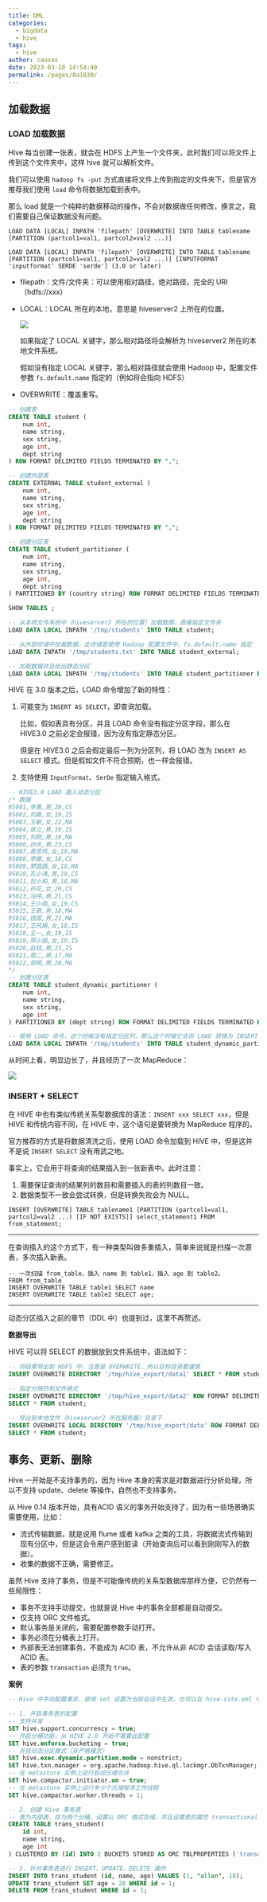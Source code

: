 ```yaml
---
title: DML
categories: 
  - bigdata
  - hive
tags: 
  - hive
author: causes
date: 2023-03-10 14:54:40
permalink: /pages/0a1830/
---
```


## 加载数据

### LOAD 加载数据

Hive 每当创建一张表，就会在 HDFS 上产生一个文件夹，此时我们可以将文件上传到这个文件夹中，这样 hive 就可以解析文件。

我们可以使用 `hadoop fs -put` 方式直接将文件上传到指定的文件夹下，但是官方推荐我们使用 `load` 命令将数据加载到表中。

那么 load 就是一个纯粹的数据移动的操作，不会对数据做任何修改，换言之，我们需要自己保证数据没有问题。

```
LOAD DATA [LOCAL] INPATH 'filepath' [OVERWRITE] INTO TABLE tablename [PARTITION (partcol1=val1, partcol2=val2 ...)]

LOAD DATA [LOCAL] INPATH 'filepath' [OVERWRITE] INTO TABLE tablename [PARTITION (partcol1=val1, partcol2=val2 ...)] [INPUTFORMAT 'inputformat' SERDE 'serde'] (3.0 or later)
```

- filepath：文件/文件夹：可以使用相对路径，绝对路径，完全的 URI（hdfs://xxx）
- LOCAL：LOCAL 所在的本地，意思是 hiveserver2 上所在的位置。

    ![](./images/2022-03-08-20-44-13.png)

    如果指定了 LOCAL 关键字，那么相对路径将会解析为 hiveserver2 所在的本地文件系统。

    假如没有指定 LOCAL 关键字，那么相对路径就会使用 Hadoop 中，配置文件参数 `fs.default.name` 指定的（例如将会指向 HDFS）

- OVERWRITE：覆盖重写。

```sql
-- 创建表
CREATE TABLE student (
    num int,
    name string,
    sex string,
    age int,
    dept string
) ROW FORMAT DELIMITED FIELDS TERMINATED BY ",";

-- 创建外部表
CREATE EXTERNAL TABLE student_external (
    num int,
    name string,
    sex string,
    age int,
    dept string
) ROW FORMAT DELIMITED FIELDS TERMINATED BY ",";

-- 创建分区表
CREATE TABLE student_partitioner (
    num int,
    name string,
    sex string,
    age int,
    dept string
) PARTITIONED BY (country string) ROW FORMAT DELIMITED FIELDS TERMINATED BY ",";

SHOW TABLES ;

-- 从本地文件系统中（hiveserver2 所在的位置）加载数据，直接指定文件夹
LOAD DATA LOCAL INPATH '/tmp/students' INTO TABLE student;

-- 从外部存储中加载数据，此存储是使用 Hadoop 配置文件中，fs.default.name 指定
LOAD DATA INPATH '/tmp/students.txt' INTO TABLE student_external;

-- 加载数据并且给出静态分区
LOAD DATA LOCAL INPATH '/tmp/students' INTO TABLE student_partitioner PARTITION (country="CHINA");
```

HIVE 在 3.0 版本之后，LOAD 命令增加了新的特性：

1. 可能变为 `INSERT AS SELECT`，即查询加载。

    比如，假如表具有分区，并且 LOAD 命令没有指定分区字段，那么在 HIVE3.0 之前必定会报错，因为没有指定静态分区。

    但是在 HIVE3.0 之后会假定最后一列为分区列，将 LOAD 改为 `INSERT AS SELECT` 模式。但是假如文件不符合预期，也一样会报错。

1. 支持使用 `InputFormat`、`SerDe` 指定输入格式。

```sql
-- HIVE3.0 LOAD 插入动态分区
/* 数据
95001,李勇,男,20,CS
95002,刘晨,女,19,IS
95003,王敏,女,22,MA
95004,张立,男,19,IS
95005,刘刚,男,18,MA
95006,孙庆,男,23,CS
95007,易思玲,女,19,MA
95008,李娜,女,18,CS
95009,梦圆圆,女,18,MA
95010,孔小涛,男,19,CS
95011,包小柏,男,18,MA
95012,孙花,女,20,CS
95013,冯伟,男,21,CS
95014,王小丽,女,19,CS
95015,王君,男,18,MA
95016,钱国,男,21,MA
95017,王风娟,女,18,IS
95018,王一,女,19,IS
95019,邢小丽,女,19,IS
95020,赵钱,男,21,IS
95021,周二,男,17,MA
95022,郑明,男,20,MA
*/
-- 创建分区表
CREATE TABLE student_dynamic_partitioner (
    num int,
    name string,
    sex string,
    age int
) PARTITIONED BY (dept string) ROW FORMAT DELIMITED FIELDS TERMINATED BY ",";

-- 使用 LOAD 命令，这个时候没有指定分区列，那么这个时候它会将 LOAD 转换为 INSERT AS SELECT
LOAD DATA LOCAL INPATH '/tmp/students' INTO TABLE student_dynamic_partitioner;
```

从时间上看，明显边长了，并且经历了一次 MapReduce：

![](./images/2022-03-08-21-12-22.png)

### INSERT + SELECT

在 HIVE 中也有类似传统关系型数据库的语法：`INSERT xxx SELECT xxx`，但是 HIVE 和传统内容不同，在 HIVE 中，这个语句是要转换为 MapReduce 程序的。

官方推荐的方式是将数据清洗之后，使用 LOAD 命令加载到 HIVE 中，但是这并不是说 `INSERT SELECT` 没有用武之地。

事实上，它会用于将查询的结果插入到一张新表中。此时注意：

1. 需要保证查询的结果列的数目和需要插入的表的列数目一致。
1. 数据类型不一致会尝试转换，但是转换失败会为 NULL。

```
INSERT [OVERWRITE] TABLE tablename1 [PARTITION (partcol1=val1, partcol2=val2 ...) [IF NOT EXISTS]] select_statement1 FROM from_statement;
```

---

在查询插入的这个方式下，有一种类型叫做多重插入，简单来说就是扫描一次源表，多次插入新表。

```
-- 一次扫描 from_table，插入 name 到 table1，插入 age 到 table2。
FROM from_table
INSERT OVERWRITE TABLE table1 SELECT name
INSERT OVERWRITE TABLE table2 SELECT age;
```

---

动态分区插入之前的章节（DDL 中）也提到过，这里不再赘述。

**数据导出**

HIVE 可以将 SELECT 的数据放到文件系统中，语法如下：

```sql
-- 将结果导出到 HDFS 中，注意是 OVERWRITE，所以目标目录要谨慎
INSERT OVERWRITE DIRECTORY '/tmp/hive_export/data1' SELECT * FROM student;

-- 指定分隔符和文件格式
INSERT OVERWRITE DIRECTORY '/tmp/hive_export/data2' ROW FORMAT DELIMITED FIELDS TERMINATED BY ','
SELECT * FROM student;

-- 导出到本地文件（hiveserver2 所在服务器）目录下
INSERT OVERWRITE LOCAL DIRECTORY '/tmp/hive_export/data' ROW FORMAT DELIMITED FIELDS TERMINATED BY ','
SELECT * FROM student;
```

## 事务、更新、删除

Hive 一开始是不支持事务的，因为 Hive 本身的需求是对数据进行分析处理，所以不支持 update、delete 等操作，自然也不支持事务。

从 Hive 0.14 版本开始，具有ACID 语义的事务开始支持了，因为有一些场景确实需要使用，比如：

- 流式传输数据，就是说用 flume 或者 kafka 之类的工具，将数据流式传输到现有分区中，但是这会令用户感到脏读（开始查询后可以看到刚刚写入的数据）。
- 收集的数据不正确，需要修正。

虽然 Hive 支持了事务，但是不可能像传统的关系型数据库那样方便，它仍然有一些局限性：

- 事务不支持手动提交，也就是说 Hive 中的事务全部都是自动提交。
- 仅支持 ORC 文件格式。
- 默认事务是关闭的，需要配置参数手动打开。
- 事务必须在分桶表上打开。
- 外部表无法创建事务，不能成为 ACID 表，不允许从非 ACID 会话读取/写入 ACID 表。
- 表的参数 `transaction` 必须为 `true`。

**案例**

```sql
-- Hive 中手动配置事务，使用 set 设置为当前会话中生效，也可以在 hive-site.xml 中配置

-- 1. 开启事务表的配置
-- 支持并发
SET hive.support.concurrency = true;
-- 开启分桶功能，从 HIVE 2.0 开始不需要此配置
SET hive.enforce.bucketing = true;
-- 开启动态分区模式（非严格模式）
SET hive.exec.dynamic.partition.mode = nonstrict;
SET hive.txn.manager = org.apache.hadoop.hive.ql.lockmgr.DbTxnManager;
-- 在 metastore 实例上运行启动压缩合并
SET hive.compactor.initiator.on = true;
-- 在 metastore 实例上运行多少个压缩程序工作线程
SET hive.compactor.worker.threads = 1;

-- 2. 创建 Hive 事务表
-- 表为内部表，存为两个分桶，设置以 ORC 格式存储，并且设置表的属性 transactional 为 true
CREATE TABLE trans_student(
    id int,
    name string,
    age int
) CLUSTERED BY (id) INTO 2 BUCKETS STORED AS ORC TBLPROPERTIES ('transactional' = 'true');

-- 3. 针对事务表进行 INSERT、UPDATE、DELETE 操作
INSERT INTO trans_student (id, name, age) VALUES (1, "allen", 18);
UPDATE trans_student SET age = 20 WHERE id = 1;
DELETE FROM trans_student WHERE id = 1;
```
